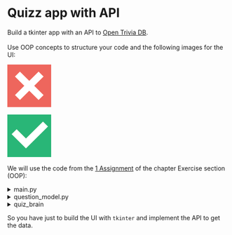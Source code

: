 # Quizz app with API

Build a tkinter app with an API to [Open Trivia DB](https://opentdb.com/api_config.php).
<br>
<br>
Use OOP concepts to structure your code and the following images for the UI:

<p align="left">
<img src="https://github.com/Olexandr-Andriyenko/Python-learning-path/blob/main/illustrations/false.png" width="100">
<p>


<p align="left">
<img src="https://github.com/Olexandr-Andriyenko/Python-learning-path/blob/main/illustrations/true.png" width="100">
<p>

We will use the code from the [1 Assignment](https://github.com/Olexandr-Andriyenko/Python-learning-path/blob/main/Exercise%20section%20(OOP).md) of the chapter Exercise section (OOP):

<details>
 <summary>main.py</summary>
 
```python
from question_model import Question
from data import question_data
from quiz_brain import QuizBrain

# 2. In this list we will save objects from the class "Question"
question_bank = []
# 2. Write a "for" loop to iterate over the "question_data".
for question in question_data:
    # 3. Create a "Question" object from each entry in "question_data"
    question_text = question["text"]
    question_answer = question["answer"]
    # 3. Now we create the object
    new_question = Question(question_text, question_answer)
    # 4. Append each "Question" object to the "question_bank"
    question_bank.append(new_question)

quiz = QuizBrain(question_bank)

# 11. Use a while loop to show the next question until the end
while quiz.still_has_questions():
    quiz.next_question()
# 16. Tell the user at the end that he completed the quiz and display the final score
print("You have completed the quiz")
print(f"Your final score was: {quiz.score}/{quiz.question_number}")
```
 
</details>


<details>
 <summary>question_model.py </summary>
 
```python
# 1. Create a "Question" class with an constructor with two attributes "text" and "answer"
class Question:
    def __init__(self, q_text, q_answer):
        self.text = q_text
        self.answer = q_answer
 
```
 
</details>


<details>
 <summary>quiz_brain</summary>
 
```python
# 5. Use the "quiz_brain" file to asking the questions, checking of the answer was correct
#    and checking if it's the end of the quiz
# 6. Create a class "QuizBrain"
class QuizBrain:
    # 6. Write a constructor which initialise the question_number to 0 and
    # the question_list to an input
    def __init__(self, q_list):
        self.question_number = 0
        self.question_list = q_list
        # 14. Keep track of the user's score, add for this a new attribute "score"
        self.score = 0

    # 7. Create a method "next_question" inside the "QuizBrain" class.
    def next_question(self):
        # 7. The first question from the list begins at 0
        current_question = self.question_list[self.question_number]
        # 8. Rise the "question_number" by one each time if "next_question" is used
        self.question_number += 1
        # 7. Use the "input" function to show the user the question text and as for the user's answer.
        user_answer = input(f"Q.{self.question_number}: {current_question.text} (True/False): ")
        # 13. Inside "next_question" use "check_answer"
        self.check_answer(user_answer, current_question.answer)

    # 9. Create a new method inside the "quiz_brain" file called "still_has_questions".
    def still_has_questions(self):
        # 10. Return a boolean depending on the value of "question_number"
        if self.question_number < len(self.question_list):
            return True
        else:
            return False

    # 12. Create a new method called "check_answer" inside the "quiz_brain" file
    def check_answer(self, user_answer, correct_answer):
        # 12 It will check and display whether answer is correct or not
        if user_answer.lower() == correct_answer.lower():
            # 14. Keep track of the user's score, add for this a new attribute "score"
            self.score += 1
            print("You got it right!")
        else:
            print("That's wrong!")
        # 15. Tell the user after each question the correct answer and the current score
        print(f"The correct answer was: {correct_answer}.")
        print(f"Your current score is: {self.score}/{self.question_number}")
        print("\n")

```
 
</details>

So you have just to build the UI with `tkinter` and implement the API to get the data.

